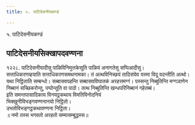 ```yaml
---
title: ५. पाटिदेसनीयकण्डं

---
```

५. पाटिदेसनीयकण्डं  


## पाटिदेसनीयसिक्खापदवण्णना

१२२८. पाटिदेसनीयादीसु पाळिविनिमुत्तकेसूति पाळियं अनागतेसु सप्पिआदीसु।  
सत्ताधिकरणव्हयाति सत्ताधिकरणसमथनामका। तं अत्थविनिच्छयं तादिसंयेव यस्मा विदू वदन्तीति अत्थो। यथा निट्ठिताति सम्बन्धो। सब्बासवपहन्ति सब्बासवविघातकं अरहत्तमग्गं। पस्सन्तु निब्बुतिन्ति मग्गञाणेन निब्बानं सच्छिकरोन्तु, पप्पोन्तूति वा पाठो। तत्थ निब्बुतिन्ति खन्धपरिनिब्बानं गहेतब्बं।  
इति समन्तपासादिकाय विनयट्ठकथाय विमतिविनोदनियं  
भिक्खुनीविभङ्गवण्णनानयो निट्ठितो।  
उभतोविभङ्गट्ठकथावण्णना निट्ठिता।  
॥ नमो तस्स भगवतो अरहतो सम्मासम्बुद्धस्स॥  